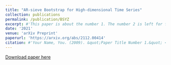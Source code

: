 ```yaml
---
title: "AR-sieve Bootstrap for High-dimensional Time Series"
collection: publications
permalink: /publication/BSYZ
excerpt: #'This paper is about the number 1. The number 2 is left for future work.'
date: '2021'
venue: 'arXiv Preprint'
paperurl: 'https://arxiv.org/abs/2112.00414'
citation: #'Your Name, You. (2009). &quot;Paper Title Number 1.&quot; <i>Journal 1</i>. 1(1).'
---
```

[//]: # (This paper is about the number 1. The number 2 is left for future work.)

[Download paper here](https://arxiv.org/pdf/2112.00414)

[//]: # (Recommended citation: Your Name, You. 2009. "Paper Title Number 1." <i>Journal 1</i>. 11.) 
